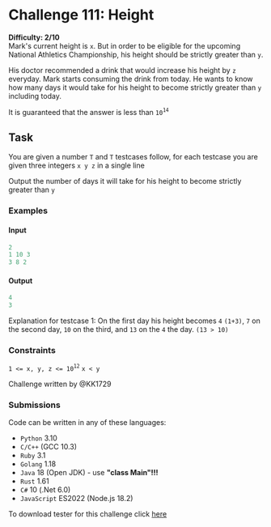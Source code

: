 # Challenge 111: Height

**Difficulty: 2/10**  
Mark's current height is `x`. But in order to be eligible for the upcoming National Athletics Championship, his height should be strictly greater than `y`.

His doctor recommended a drink that would increase his height by `z` everyday.
Mark starts consuming the drink from today. He wants to know how many days it would take for his height to become strictly greater than `y` including today.

It is guaranteed that the answer is less than `10`<sup>`14`</sup>

## Task

You are given a number `T` and `T` testcases follow, for each testcase
you are given three integers `x y z` in a single line

Output the number of days it will take for his height to become strictly greater than `y`

### Examples

#### Input

```rs
2
1 10 3
3 8 2
```

#### Output

```rs
4
3
```

Explanation for testcase 1:
On the first day his height becomes `4` `(1+3)`, `7` on the second day, `10` on the third, and `13` on the `4` the day. `(13 > 10)`

### Constraints

`1 <= x, y, z <= 10`<sup>`12`</sup>
`x < y`

Challenge written by @KK1729

### Submissions

Code can be written in any of these languages:

- `Python` 3.10
- `C/C++` (GCC 10.3)
- `Ruby` 3.1
- `Golang` 1.18
- `Java` 18 (Open JDK) - use **"class Main"!!!**
- `Rust` 1.61
- `C#` 10 (.Net 6.0)
- `JavaScript` ES2022 (Node.js 18.2)

To download tester for this challenge click [here](https://downgit.github.io/#/home?url=https://github.com/Pomroka/TWT_Challenges_Tester/tree/main/PreviousChallenges/Challenge_111)
